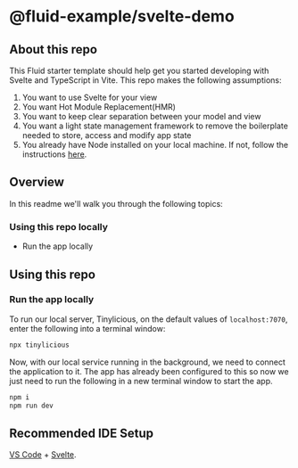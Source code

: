 # @fluid-example/svelte-demo

## About this repo

This Fluid starter template should help get you started developing with Svelte and TypeScript in Vite. This repo makes the following assumptions:

1. You want to use Svelte for your view
1. You want Hot Module Replacement(HMR)
1. You want to keep clear separation between your model and view
1. You want a light state management framework to remove the boilerplate needed to store, access and modify app state
1. You already have Node installed on your local machine. If not, follow the instructions [here](https://nodejs.org/en/download/).

## Overview

In this readme we'll walk you through the following topics:

### Using this repo locally

-   Run the app locally

## Using this repo

### Run the app locally

To run our local server, Tinylicious, on the default values of `localhost:7070`, enter the following into a terminal window:

```bash
npx tinylicious
```

Now, with our local service running in the background, we need to connect the application to it. The app has already been configured to this so now we just need to run the following in a new terminal window to start the app.

```bash
npm i
npm run dev
```

## Recommended IDE Setup

[VS Code](https://code.visualstudio.com/) + [Svelte](https://marketplace.visualstudio.com/items?itemName=svelte.svelte-vscode).
